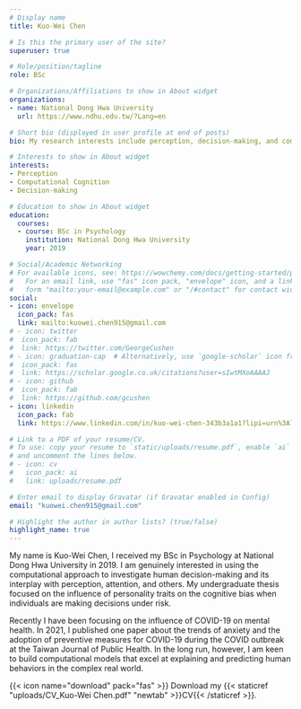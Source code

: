 ```yaml
---
# Display name
title: Kuo-Wei Chen

# Is this the primary user of the site?
superuser: true

# Role/position/tagline
role: BSc

# Organizations/Affiliations to show in About widget
organizations:
- name: National Dong Hwa University
  url: https://www.ndhu.edu.tw/?Lang=en

# Short bio (displayed in user profile at end of posts)
bio: My research interests include perception, decision-making, and computational cognition.

# Interests to show in About widget
interests:
- Perception
- Computational Cognition
- Decision-making

# Education to show in About widget
education:
  courses:
  - course: BSc in Psychology
    institution: National Dong Hwa University
    year: 2019

# Social/Academic Networking
# For available icons, see: https://wowchemy.com/docs/getting-started/page-builder/#icons
#   For an email link, use "fas" icon pack, "envelope" icon, and a link in the
#   form "mailto:your-email@example.com" or "/#contact" for contact widget.
social:
- icon: envelope
  icon_pack: fas
  link: mailto:kuowei.chen915@gmail.com
# - icon: twitter
#  icon_pack: fab
#  link: https://twitter.com/GeorgeCushen
# - icon: graduation-cap  # Alternatively, use `google-scholar` icon from `ai` icon pack
#  icon_pack: fas
#  link: https://scholar.google.co.uk/citations?user=sIwtMXoAAAAJ
# - icon: github
#  icon_pack: fab
#  link: https://github.com/gcushen
- icon: linkedin
  icon_pack: fab
  link: https://www.linkedin.com/in/kuo-wei-chen-343b3a1a1?lipi=urn%3Ali%3Apage%3Ad_flagship3_profile_view_base_contact_details%3B6e7QyTrtSRuLu0UozaGRUQ%3D%3D

# Link to a PDF of your resume/CV.
# To use: copy your resume to `static/uploads/resume.pdf`, enable `ai` icons in `params.toml`,
# and uncomment the lines below.
# - icon: cv
#   icon_pack: ai
#   link: uploads/resume.pdf

# Enter email to display Gravatar (if Gravatar enabled in Config)
email: "kuowei.chen915@gmail.com"

# Highlight the author in author lists? (true/false)
highlight_name: true
---
```

My name is Kuo-Wei Chen, I received my BSc in Psychology at National Dong Hwa University in 2019. I am genuinely interested in using the computational approach to investigate human decision-making and its interplay with perception, attention, and others. My undergraduate thesis focused on the influence of personality traits on the cognitive bias when individuals are making decisions under risk.

Recently I have been focusing on the influence of COVID-19 on mental health. In 2021, I published one paper about the trends of anxiety and the adoption of preventive measures for COVID-19 during the COVID outbreak at the Taiwan Journal of Public Health. In the long run, however, I am keen to build computational models that excel at explaining and predicting human behaviors in the complex real world.

{{< icon name="download" pack="fas" >}} Download my {{< staticref "uploads/CV_Kuo-Wei Chen.pdf" "newtab" >}}CV{{< /staticref >}}.

